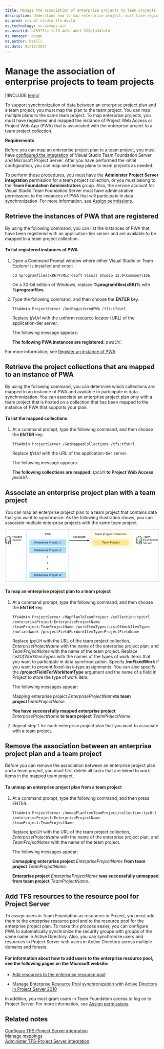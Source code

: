 ```yaml
---
title: Manage the association of enterprise projects to team projects | TFS
description: Understand how to map enterprise project, must have registered and mapped the instance of the project that is associated with the enterprise project to a team project collection - Team Foundation Server (TFS)
ms.prod: visual-studio-tfs-dev14
ms.technology: vs-devops-wit
ms.assetid: b759773e-1c79-4e2e-abdf-522e1a34fdfb
ms.manager: douge
ms.author: kaelli
ms.date: 01/12/2017
---
```


# Manage the association of enterprise projects to team projects

[!INCLUDE [temp](../_shared/tfs-ps-sync-header.md)]

<a name="Top"></a> To support synchronization of data between an enterprise project plan and a team project, you must map the plan to the team project. You can map multiple plans to the same team project. To map enterprise projects, you must have registered and mapped the instance of Project Web Access or Project Web App (PWA) that is associated with the enterprise project to a team project collection.  
  
 **Requirements**  
  
 Before you can map an enterprise project plan to a team project, you must have [configured the integration](configure-tfs-project-server-integration.md) of Visual Studio Team Foundation Server and Microsoft Project Server. After you have performed the initial configuration, you can map and unmap plans to team projects as needed.  
  
 To perform these procedures, you must have the **Administer Project Server integration** permission for a team project collection, or you must belong to the **Team Foundation Administrators**  group. Also, the service account for Visual Studio Team Foundation Server must have administrative permissions to the instances of PWA that will participate in data synchronization. For more information, see [Assign permissions](assign-permissions-support-tfs-project-server-integration.md).  
  
##  <a name="GetRegisteredPWAs"></a> Retrieve the instances of PWA that are registered  
 By using the following command, you can list the instances of PWA that have been registered with an application-tier server and are available to be mapped to a team project collection.  
  
#### To list registered instances of PWA  
  
1.  Open a Command Prompt window where either Visual Studio or Team Explorer is installed and enter:  
  
    ```  
    cd %programfiles(x86)%\Microsoft Visual Studio 12.0\Common7\IDE  
    ```  
  
     On a 32-bit edition of Windows, replace **%programfiles(x86)%** with **%programfiles**.  
  
2.  Type the following command, and then choose the **ENTER** key.  
  
    ```  
    TfsAdmin ProjectServer /GetRegisteredPWA /tfs:tfsUrl  
    ```  
  
     Replace *tfsUrl* with the uniform resource locator (URL) of the application-tier server.  
  
     The following message appears:  
  
     **The following PWA instances are registered:** *pwaUrl*.  
  
 For more information, see [Register an instance of PWA](register-pwa.md).  
  
##  <a name="GetMappedPWAs"></a> Retrieve the project collections that are mapped to an instance of PWA  
 By using the following command, you can determine which collections are mapped to an instance of PWA and available to participate in data synchronization. You can associate an enterprise project plan only with a team project that is hosted on a collection that has been mapped to the instance of PWA that supports your plan.  
  
#### To list the mapped collections  
  
1.  At a command prompt, type the following command, and then choose the **ENTER** key:  
  
    ```  
    TfsAdmin ProjectServer /GetMappedCollections /tfs:tfsUrl  
    ```  
  
     Replace *tfsUrl* with the URL of the application-tier server.  
  
     The following message appears:  
  
     **The following collections are mapped:** *tpcUrl* **to Project Web Access** *pwaUrl*.  
  
##  <a name="MapPlanToProject"></a> Associate an enterprise project plan with a team project  
 You can map an enterprise project plan to a team project that contains data that you want to synchronize. As the following illustration shows, you can associate multiple enterprise projects with the same team project.  
  
 ![Associate enterprise projects with a team project](_img/pstfs_associateeptotp.png "PSTFS_AssociateEPtoTP")  
  
#### To map an enterprise project plan to a team project  
  
1.  At a command prompt, type the following command, and then choose the **ENTER** key  
  
    ```  
    TfsAdmin ProjectServer /MapPlanToTeamProject /collection:tpcUrl /enterpriseProject:EnterpriseProjectName /teamProject:TeamProjectName /workItemTypes:ListOfWorkItemTypes /nofixedwork /projectFieldForWorkItemType:ProjectFieldName  
    ```  
  
     Replace *tpcUrl* with the URL of the team project collection, *EnterpriseProjectName* with the name of the enterprise project plan, and *TeamProjectName* with the name of the team project. Replace *ListOfWorkItemTypes* with the names of the types of work items that you want to participate in data synchronization. Specify **/noFixedWork** if you want to prevent fixed-task-type assignments. You can also specify the **/projectFieldForWorkItemType** argument and the name of a field in Project to store the type of work item.  
  
     The following messages appear:  
  
     Mapping enterprise project *EnterpriseProjectName***to team project***TeamProjectName*.  
  
     **You have successfully mapped enterprise project** *EnterpriseProjectName* **to team project** *TeamProjectName*.  
  
2.  Repeat step 1 for each enterprise project plan that you want to associate with a team project.  
  
##  <a name="UnmapPlanFromProject"></a> Remove the association between an enterprise project plan and a team project  
 Before you can remove the association between an enterprise project plan and a team project, you must first delete all tasks that are linked to work items in the mapped team project.  
  
#### To unmap an enterprise project plan from a team project  
  
1.  At a command prompt, type the following command, and then press ENTER.  
  
    ```  
    TfsAdmin ProjectServer /UnmapPlanFromTeamProject/collection:tpcUrl /enterpriseProject:EnterpriseProjectName /teamProject:TeamProjectName  
    ```  
  
     Replace *tpcUrl* with the URL of the team project collection, *EnterpriseProjectName* with the name of the enterprise project plan, and *TeamProjectName* with the name of the team project.  
  
     The following messages appear:  
  
     **Unmapping enterprise project** *EnterpriseProjectName* **from team project** *TeamProjectName*.  
  
     **Enterprise project** *EnterpriseProjectName* **was successfully unmapped from team project** *TeamProjectName*.  
  
##  <a name="ResourcePool"></a> Add TFS resources to the resource pool for Project Server  
 To assign users in Team Foundation as resources in Project, you must add them to the enterprise resource pool and to the resource pool for the enterprise project plan. To make this process easier, you can configure PWA to automatically synchronize the security groups with groups of the same name in Active Directory. Also, you can synchronize users and resources in Project Server with users in Active Directory across multiple domains and forests.  
  
#### For information about how to add users to the enterprise resource pool, see the following pages on the Microsoft website:  
  
-   [Add resources to the enterprise resource pool](http://go.microsoft.com/fwlink/?LinkId=203356)  
  
-   [Manage Enterprise Resource Pool synchronization with Active Directory in Project Server 2010](http://go.microsoft.com/fwlink/?LinkId=203359)  
  
 In addition, you must grant users in Team Foundation access to log on to Project Server. For more information, see [Assign permissions](assign-permissions-support-tfs-project-server-integration.md).  
  
## Related notes  
 [Configure TFS-Project Server integration](configure-tfs-project-server-integration.md)   
 [Manage mappings](manage-mappings-enterprise-project-team-project.md)   
 [Administer TFS-Project Server integration](administrate-integration-tfs-project-server.md)